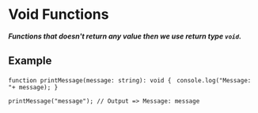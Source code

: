 # Void Functions

***Functions that doesn't return any value then we use return type `void`.***

## Example

`function printMessage(message: string): void { `
        `console.log("Message: "+ message); }`

`printMessage("message"); // Output => Message: message`